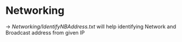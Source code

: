 # Networking
-> *Networking/IdentifyNBAddress.txt* will help identifying Network and Broadcast address from given IP
